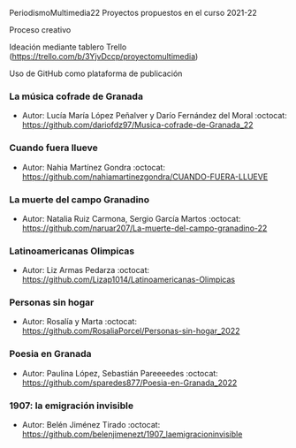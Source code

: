 
PeriodismoMultimedia22
Proyectos propuestos en el curso 2021-22

Proceso creativo

Ideación mediante tablero Trello (https://trello.com/b/3YjvDccp/proyectomultimedia)

Uso de GitHub como plataforma de publicación


### La música cofrade de Granada
* Autor: Lucía María López Peñalver y Darío Fernández del Moral
:octocat: https://github.com/dariofdz97/Musica-cofrade-de-Granada_22 

### Cuando fuera llueve
* Autor: Nahia Martínez Gondra
:octocat: https://github.com/nahiamartinezgondra/CUANDO-FUERA-LLUEVE

### La muerte del campo Granadino
* Autor: Natalia Ruiz Carmona, Sergio García Martos
:octocat: https://github.com/naruar207/La-muerte-del-campo-granadino-22


### Latinoamericanas Olimpicas
* Autor: Liz Armas Pedarza
:octocat: https://github.com/Lizap1014/Latinoamericanas-Olimpicas

### Personas sin hogar
* Autor: Rosalía y Marta
:octocat: https://github.com/RosaliaPorcel/Personas-sin-hogar_2022 

### Poesia en Granada
* Autor: Paulina López, Sebastián Pareeeedes
:octocat: https://github.com/sparedes877/Poesia-en-Granada_2022

### 1907: la emigración invisible
* Autor: Belén Jiménez Tirado
:octocat: https://github.com/belenjimenezt/1907_laemigracioninvisible


